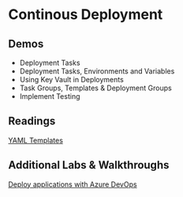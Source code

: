 # Continous Deployment

## Demos

- Deployment Tasks
- Deployment Tasks, Environments and Variables
- Using Key Vault in Deployments
- Task Groups, Templates & Deployment Groups
- Implement Testing

## Readings

[YAML Templates](https://docs.microsoft.com/en-us/azure/devops/pipelines/process/templates?view=azure-devops)

## Additional Labs & Walkthroughs

[Deploy applications with Azure DevOps](https://docs.microsoft.com/en-us/learn/paths/deploy-applications-with-azure-devops/)
